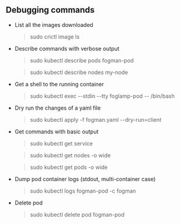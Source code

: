 
## Debugging commands

- List all the images downloaded 
    > sudo crictl image ls

- Describe commands with verbose output 
    > sudo kubectl describe pods fogman-pod
    
    > sudo kubectl describe nodes my-node

- Get a shell to the running container
    > sudo kubectl exec --stdin --tty foglamp-pod -- /bin/bash

- Dry run the changes of a yaml file
    > sudo kubectl apply -f fogman.yaml --dry-run=client

- Get commands with basic output
    > sudo kubectl get service

    > sudo kubectl get nodes -o wide
    
    > sudo kubectl get pods -o wide

- Dump pod container logs (stdout, multi-container case)
    > sudo kubectl logs fogman-pod -c fogman

- Delete pod
    > sudo kubectl delete pod fogman-pod